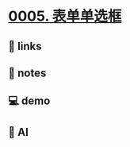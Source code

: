 # [0005. 表单单选框](https://github.com/Tdahuyou/html-css/tree/main/0005.%20%E8%A1%A8%E5%8D%95%E5%8D%95%E9%80%89%E6%A1%86)

## 🔗 links

## 📒 notes

## 💻 demo

## 🤖 AI

